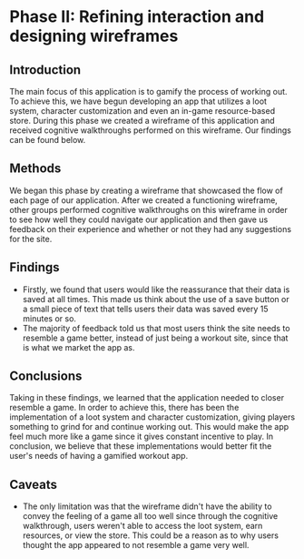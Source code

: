 # Phase II: Refining interaction and designing wireframes

## Introduction

The main focus of this application is to gamify the process of working out. To achieve this, we have begun developing an app that utilizes a loot system, character customization and even an in-game resource-based store. During this phase we created a wireframe of this application and received cognitive walkthroughs performed on this wireframe. Our findings can be found below.

## Methods

We began this phase by creating a wireframe that showcased the flow of each page of our application. After we created a functioning wireframe, other groups performed cognitive walkthroughs on this wireframe in order to see how well they could navigate our application and then gave us feedback on their experience and whether or not they had any suggestions for the site.

## Findings

* Firstly, we found that users would like the reassurance that their data is saved at all times. This made us think about the use of a save button or a small piece of text that tells users their data was saved every 15 minutes or so.
* The majority of feedback told us that most users think the site needs to resemble a game better, instead of just being a workout site, since that is what we market the app as. 

## Conclusions

Taking in these findings, we learned that the application needed to closer resemble a game. In order to achieve this, there has been the implementation of a loot system and character customization, giving players something to grind for and continue working out. This would make the app feel much more like a game since it gives constant incentive to play. In conclusion, we believe that these implementations would better fit the user's needs of having a gamified workout app.

## Caveats

* The only limitation was that the wireframe didn't have the ability to convey the feeling of a game all too well since through the cognitive walkthrough, users weren't able to access the loot system, earn resources, or view the store. This could be a reason as to why users thought the app appeared to not resemble a game very well.
